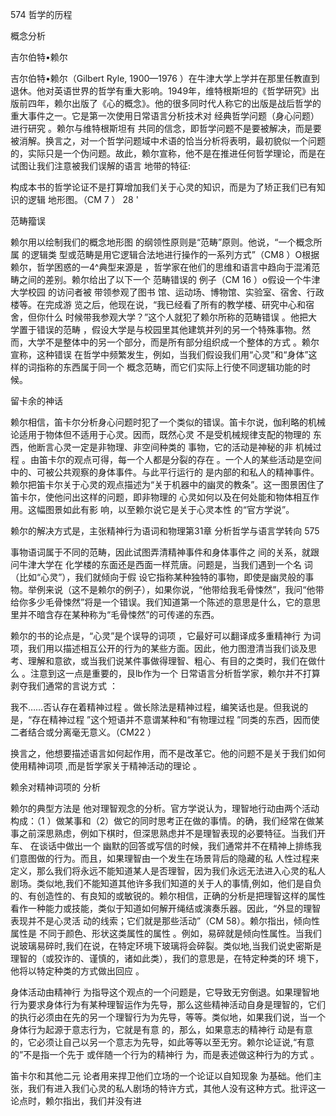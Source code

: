 574 哲学的历程

概念分析

吉尔伯特•赖尔

吉尔伯特•赖尔（Gilbert  Ryle, 1900—1976 ）在牛津大学上学并在那里任教直到退休。他对英语世界的哲学有重大影响。1949年，维特根斯坦的《哲学研究》出版前四年，赖尔出版了《心的概念》。他的很多同时代人称它的出版是战后哲学的重大事件之一。它是第一次使用日常语言分析技术对 经典哲学问题（身心问题）进行研究 。赖尔与维特根斯坦有 共同的信念，即哲学问题不是要被解决，而是要被消解。换言之，对一个哲学问题域中术语的恰当分析将表明，最初貌似一个问题的，实际只是一个伪问题。故此，赖尔宣称，他不是在推进任何哲学理论，而是在试图让我们注意被我们误解的语言 地带的特征:

构成本书的哲学论证不是打算增加我们关于心灵的知识，而是为了矫正我们已有知识的逻辑 地形图。（CM 7 ） 28 '

范畴籀误

赖尔用以绘制我们的概念地形图 的纲领性原则是“范畴”原则。他说，“一个概念所属 的逻辑类 型或范畴是用它逻辑合法地进行操作的一系列方式”（CM8 ）O根据赖尔，哲学困惑的一4^典型来源是 ，哲学家在他们的思维和语言中趋向于混淆范畴之间的差别。赖尔给出了以下一个 范畴错误的 例子（CM 16 ）o假设一个牛津大学校园 的访问者被 带领参观了图书 馆、运动场、博物馆、实验室、宿舍、行政楼等。在完成游 览之后，他现在说，“我已经看了所有的教学楼、研究中心和宿舍，但你什么 时候带我参观大学？”这个人就犯了赖尔所称的范畴错误 。他把大学置于错误的范畴 ，假设大学是与校园里其他建筑并列的另一个特殊事物。然而，大学不是整体中的另一个部分，而是所有部分组织成一个整体的方式 。赖尔宣称，这种错误 在哲学中频繁发生，例如，当我们假设我们用“心灵”和“身体”这样的词指称的东西属于同一个 概念范畴，而它们实际上行使不同逻辑功能的时候。

留卡余的神话

赖尔相信，笛卡尔分析身心问题时犯了一个类似的错误。笛卡尔说，伽利略的机械论适用于物体但不适用于心灵。因而，既然心灵 不是受机械规律支配的物理的 东西，他断言心灵一定是非物理、非空间种类的 事物，它的活动是神秘的非 机械过程 。由笛卡尔的观点可得，每一个人都是分裂的存在 。一个人的某些活动是空间中的、可被公共观察的身体事件。与此平行运行的 是内部的和私人的精神事件。赖尔把笛卡尔关于心灵的观点描述为“关于机器中的幽灵的教条”。这一图景困住了笛卡尔，使他问出这样的问题，即非物理的 心灵如何以及在何处能和物体相互作用。这幅图景如此有影 响，以至赖尔说它是关于心灵本性 的“官方学说”。

赖尔的解决方式是，主张精神行为语词和物理第31章 分析哲学与语言学转向 575

事物语词属于不同的范畴，因此试图弄清精神事件和身体事件之 间的关系，就跟问牛津大学在 化学楼的东面还是西面一样荒唐。问题是，当我们遇到一个名 词（比如“心灵”），我们就倾向于假 设它指称某种独特的事物，即使是幽灵般的事物。举例来说（这不是赖尔的例子），如果你说，“他带给我毛骨悚然”，我问“他带给你多少毛骨悚然”将是一个错误。我们知道第一个陈述的意思是什么，它的意思里并不暗含存在某种称为“毛骨悚然”的可传递的东西。

赖尔的书的论点是，“心灵”是个误导的词项 ，它最好可以翻译成多重精神行 为词项，我们用以描述相互公开的行为的某些方面。因此，他力图澄清当我们谈及思考、理解和意欲，或当我们说某件事做得理智、粗心、有目的之类时，我们在做什么 。注意到这一点是重要的，艮lb作为一个 日常语言分析哲学家，赖尔并不打算剥夺我们通常的言说方式 ：

我不……否认存在着精神过程 。做长除法是精神过程，编笑话也是。但我说的是，“存在精神过程 ”这个短语并不意谓某种和“有物理过程 ”同类的东西，因而使二者结合或分离毫无意义。（CM22 ）

换言之，他想要描述语言如何起作用，而不是改革它。他的问题不是关于我们如何使用精神词项 ,而是哲学家关于精神活动的理论 。

赖余对精神词项的 分析

赖尔的典型方法是 他对理智观念的分析。官方学说认为，理智地行动由两个活动构成：（1 ）做某事和（2）做它的同时思考正在做的事情。的确，我们经常在做某事之前深思熟虑，例如下棋时，但深思熟虑并不是理智表现的必要特征。当我们开车、 在谈话中做出一个 幽默的回答或写信的时候，我们通常并不在精神上排练我们意图做的行为。而且，如果理智由一个发生在场景背后的隐藏的私 人性过程来定义，那么我们将永远不能知道某人是否理智，因为我们永远无法进入心灵的私人剧场。类似地,我们不能知道其他许多我们知道的关于人的事情,例如，他们是自负的、有创造性的、有良知的或敏锐的。赖尔相信，正确的分析是把理智这样的属性看作一种能力或技能，类似于知道如何解开绳结或演奏乐器。因此，“外显的理智表现并不是心灵活 动的线索；它们就是那些活动”（CM 58）。赖尔指出，倾向性属性是 不同于颜色、形状这类属性的属性 。例如，易碎就是倾向性属性。当我们说玻璃易碎时,我们在说，在特定环境下玻璃将会碎裂。类似地,当我们说史密斯是理智的（或狡诈的、谨慎的，诸如此类），我们的意思是，在特定种类的环 境下，他将以特定种类的方式做出回应 。

身体活动由精神行 为指导这个观点的一个问题是，它导致无穷倒退。如果理智地行为要求身体行为有某种理智运作为先导，那么这些精神活动自身是理智的，它们的执行必须由在先的另一个理智行为为先导，等等。类似地，如果我们说，当一个身体行为起源于意志行为，它就是有意 的，那么，如果意志的精神行 动是有意的，它必须让自己以另一个意志为先导，如此等等以至无穷。赖尔论证说,“有意的”不是指一个先于 或伴随一个行为的精神行 为，而是表述做这种行为的方式 。

笛卡尔和其他二元 论者用来捍卫他们立场的一个论证以自知现象 为基础。他们主张，我们有进入我们心灵的私人剧场的特许方式，其他人没有这种方式。批评这一论点时，赖尔指出，我们并没有进